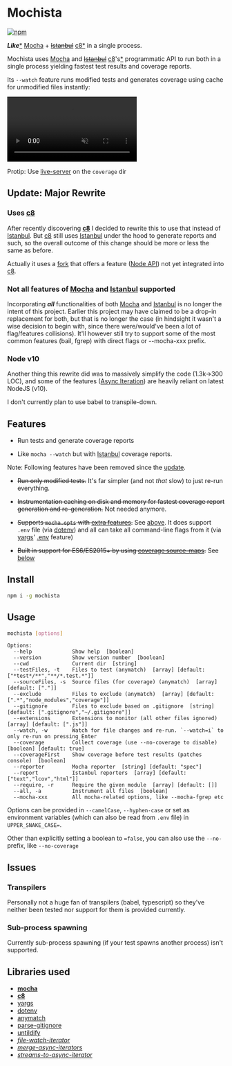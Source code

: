 # Mochista
[![npm](https://img.shields.io/npm/v/mochista.svg)](https://www.npmjs.com/package/mochista)

***Like***[\*](#not-all) [Mocha] + ~~[Istanbul]~~ [c8*](#uses-c8) in a single process.

Mochista uses [Mocha] and ~~[Istanbul]~~ [c8]'s[*](#c8-fork) programmatic API to run both in a single process yielding fastest test results and coverage reports.

Its `--watch` feature runs modified tests and generates coverage using cache for unmodified files instantly:

<a href="https://gfycat.com/IdleSoreHammerheadshark">
<video muted autoplay loop>
<source src="https://giant.gfycat.com/IdleSoreHammerheadshark.mp4"/>
<img src="https://thumbs.gfycat.com/IdleSoreHammerheadshark-size_restricted.gif">
</video>
</a>

Protip: Use [live-server] on the `coverage` dir


## Update: Major Rewrite

### Uses [c8]

After recently discovering **[c8]** I decided to rewrite this to use that  instead of [Istanbul]. But [c8] still uses [Istanbul] under the hood to generate reports and such, so the overall outcome of this change should be more or less the same as before.

<a id="c8-fork"></a> Actually it uses a [fork][laggingreflex/c8] that offers a feature ([Node API][c8/pull/19]) not yet integrated into [c8].

### <a id="not-all"></a> Not all features of [Mocha] and [Istanbul] supported

Incorporating ***all*** functionalities of both [Mocha] and [Istanbul] is no longer the intent of this project. Earlier this project may have claimed to be a drop-in replacement for both, but that is no longer the case (in hindsight it wasn't a wise decision to begin with, since there were/would've been a lot of flag/features collisions). It'll however still try to support some of the most common features (bail, fgrep) with direct flags or --mocha-xxx prefix.

### Node v10

Another thing this rewrite did was to massively simplify the code (1.3k->300 LOC), and some of the features ([Async Iteration]) are heavily reliant on latest NodeJS (v10).

I don't currently plan to use babel to transpile-down.


## Features

* Run tests and generate coverage reports

* Like `mocha --watch` but with [Istanbul] coverage reports.

Note: Following features have been removed since the [update](#update-major-rewrite).

* ~~Run only modified tests.~~
It's far simpler (and not *that* slow) to just re-run everything.

* ~~Instrumentation caching on disk and memory for fastest coverage report generation and re-generation.~~
Not needed anymore.

* ~~Supports `mocha.opts` with [extra features](#multiline-mochaopts).~~
See [above](#not-all). It does support `.env` file (via [dotenv]) and all can take all command-line flags from it (via [yargs]' [.env][yargs-env] feature)


* ~~Built in support for ES6/ES2015+ by using [coverage source-maps][istanbul-lib-source-maps].~~
See [below](#transpilers)

## Install
```sh
npm i -g mochista
```
## Usage
```sh
mochista [options]
```
```
Options:
  --help             Show help  [boolean]
  --version          Show version number  [boolean]
  --cwd              Current dir  [string]
  --testFiles, -t    Files to test (anymatch)  [array] [default: ["*test*/**","**/*.test.*"]]
  --sourceFiles, -s  Source files (for coverage) (anymatch)  [array] [default: ["."]]
  --exclude          Files to exclude (anymatch)  [array] [default: [".*","node_modules","coverage"]]
  --gitignore        Files to exclude based on .gitignore  [string] [default: [".gitignore","~/.gitignore"]]
  --extensions       Extensions to monitor (all other files ignored)  [array] [default: [".js"]]
  --watch, -w        Watch for file changes and re-run. `--watch=i` to only re-run on pressing Enter
  --coverage         Collect coverage (use --no-coverage to disable)  [boolean] [default: true]
  --coverageFirst    Show coverage before test results (patches console)  [boolean]
  --reporter         Mocha reporter  [string] [default: "spec"]
  --report           Istanbul reporters  [array] [default: ["text","lcov","html"]]
  --require, -r      Require the given module  [array] [default: []]
  --all, -a          Instrument all files  [boolean]
  --mocha-xxx        All mocha-related options, like --mocha-fgrep etc
```

Options can be provided in `--camelCase`, `--hyphen-case` or set as environment variables (which can also be read from `.env` file) in `UPPER_SNAKE_CASE=`.

Other than explicitly setting a boolean to `=false`, you can also use the `--no-` prefix, like `--no-coverage`

## Issues

### Transpilers

Personally not a huge fan of transpilers (babel, typescript) so they've neither been tested nor support for them is provided currently.

### Sub-process spawning

Currently sub-process spawning (if your test spawns another process) isn't supported.

## Libraries used

* **[mocha]**
* **[c8]**
* [yargs]
* [dotenv]
* [anymatch]
* [parse-gitignore]
* [untildify]
* *[file-watch-iterator]*
* *[merge-async-iterators]*
* *[streams-to-async-iterator]*


<!-- LINKS -->
[mocha]: http://mochajs.org
[istanbul]: https://istanbul.js.org
[c8]: https://github.com/bcoe/c8
[live-server]: https://github.com/tapio/live-server
[laggingreflex/c8]: https://github.com/laggingreflex/c8
[c8/pull/19]: https://github.com/bcoe/c8/pull/19
[Async Iteration]: https://github.com/tc39/proposal-async-iteration
[mocha-watching]: https://github.com/mochajs/mocha/search?q=watch&type=issues
[dotenv]: https://github.com/motdotla/dotenv
[yargs]: https://github.com/yargs/yargs
[yargs-env]: https://github.com/yargs/yargs/blob/master/docs/api.md#envprefix
[anymatch]: https://github.com/micromatch/anymatch
[parse-gitignore]: https://github.com/jonschlinkert/parse-gitignore
[untildify]: https://github.com/sindresorhus/untildify
[file-watch-iterator]: https://github.com/laggingreflex/file-watch-iterator
[merge-async-iterators]: https://github.com/laggingreflex/merge-async-iterators
[streams-to-async-iterator]: https://github.com/laggingreflex/streams-to-async-iterator
<!-- -->
[map-better]: https://github.com/laggingreflex/map-better
[nyc]: https://github.com/istanbuljs/nyc
[babel-istanbul]: https://github.com/jmcriffey/babel-istanbul
[istanbul-lib-source-maps]: https://github.com/istanbuljs/istanbul-lib-source-maps
[chokidar]: https://github.com/paulmillr/chokidar
[chokidar#561]: https://github.com/paulmillr/chokidar/issues/561
[chokidar#449]: https://github.com/paulmillr/chokidar/issues/449
[exclude files]: https://github.com/mochajs/mocha/search?q=exclude+files&type=issues
[mocha-istanbul]: https://github.com/arikon/mocha-istanbul
[mocha-lcov-reporter]: https://github.com/StevenLooman/mocha-lcov-reporter
[babel-plugin-istanbul]: https://github.com/istanbuljs/babel-plugin-istanbul
[pita]: http://www.urbandictionary.com/define.php?term=pita
